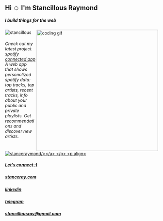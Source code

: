 
<!-- ![Masterhead](https://mir-s3-cdn-cf.behance.net/project_modules/max_1200/54b6c068097599.5b50bca476b9b.gif) -->

<h2 align="left">Hi ☺️ I'm Stancillous Raymond</h2>
<h5 align="left">I build things for the web</h5>

<img align="right" width="400" src="https://cdn.dribbble.com/users/1059583/screenshots/4171367/coding-freak.gif" alt="coding gif" /> 




<p align="left"> <img src="https://komarev.com/ghpvc/?username=stancillous&label=Profile%20views&color=0e75b6&style=flat" alt="stancillous" /> </p>

<h6> Check out my latest project. <a href="https://spotify-insight.netlify.app/">spotify connected app</a> A web app that shows personalized spotify data: top tracks, top artists, recent tracks, info about your public and private playlists. Get recommendations and discover new artists. </h6>



<p align="left"> <a target="_blank" href="https://github.com/stancillous" target="blank"><img src="https://img.shields.io/github/followers/stancillous?label=FOLLOW%20STANCILLOUS&logo=github&style=for-the-badge" alt="stanceraymond/></a> </p>

  <p align="left"></p>
  
  <h5>Let's connect :) </h5>
  
 <h5><a href="https://stanceray.com/">stanceray.com<a/></h5>
 <h5><a href="https://www.linkedin.com/in/stancillous//">linkedin</a></h5>
<h5><a href="https://t.me/Stancillous">telegram</a></h5>
 <h5><a href="mailto:stancillousray@gmail.com">stancillousray@gmail.com</a></h5>








<!--
**stancillous/stancillous** is a ✨ _special_ ✨ repository because its `README.md` (this file) appears on your GitHub profile.
 - 📫 How to reach me **stancillousray@gmail.com**
Here are some ideas to get you started:

- 🔭 I’m currently working on ...
- 🌱 I’m currently learning ...
- 👯 I’m looking to collaborate on ...
- 🤔 I’m looking for help with ...
- 💬 Ask me about ...
- 📫 How to reach me: ...
- 😄 Pronouns: ...
- 😄 Fun fact: ...
-->
